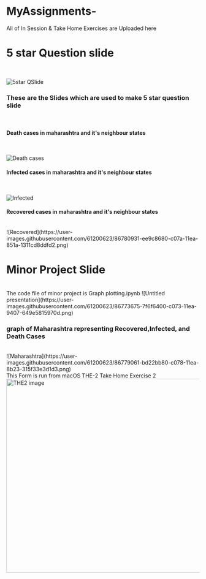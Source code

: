 # MyAssignments-

All of In Session & Take Home Exercises are Uploaded here
<br>
<h1>5 star Question slide</h1><br>

![5star QSlide](https://user-images.githubusercontent.com/61200623/86780352-4c7c9e80-c07a-11ea-8b67-4bfaf37f3cf1.jpg)
<br>
<h3>These are the Slides which are used to make 5 star question slide</h3><br>
<h4>Death cases in maharashtra and it's neighbour  states</h4><br>

![Death cases](https://user-images.githubusercontent.com/61200623/86777873-5781ff80-c077-11ea-9e59-1be490175014.png)<br>

<h4>Infected cases in maharashtra and it's neighbour  states</h4><br>

![Infected](https://user-images.githubusercontent.com/61200623/86779056-bbf18e80-c078-11ea-84b8-bbb5652b4577.png)
<br>
<h4>Recovered cases in maharashtra and it's neighbour  states</h4><br>
![Recovered](https://user-images.githubusercontent.com/61200623/86780931-ee9c8680-c07a-11ea-851a-1311cd8ddfd2.png)



<br>
<h1>Minor Project Slide</h1><br>
The code file of minor project is Graph plotting.ipynb
![Untitled presentation](https://user-images.githubusercontent.com/61200623/86773675-7f6f6400-c073-11ea-9407-649e5815970d.png)<br>
<h3>graph of Maharashtra representing Recovered,Infected, and Death Cases</h3><br>
![Maharashtra](https://user-images.githubusercontent.com/61200623/86779061-bd22bb80-c078-11ea-8b23-315f33e3d1d3.png)

<br>
This Form is run from macOS 
THE-2 Take Home Exercise 2
<br>
<img width="506" alt="THE2 image" src="https://user-images.githubusercontent.com/61200623/86533144-8b7ce980-beec-11ea-87a8-eb1ef9c03d03.png">

